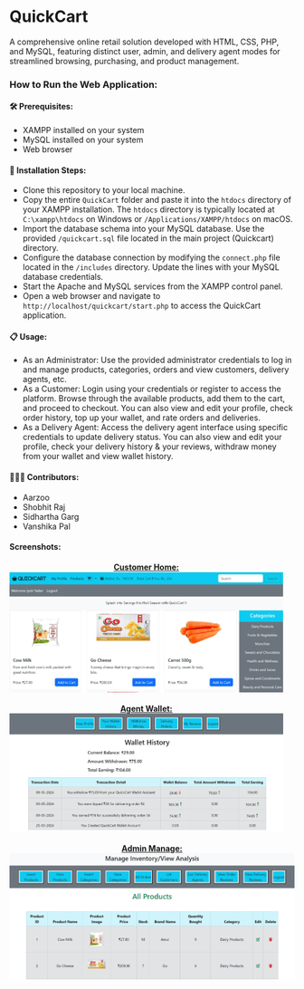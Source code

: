 # QuickCart
A comprehensive online retail solution developed with HTML, CSS, PHP, and MySQL, featuring distinct user, admin, and delivery agent modes for streamlined browsing, purchasing, and product management.

<h3>How to Run the Web Application:</h3>

**<h4>🛠️ Prerequisites:</h4>**
- XAMPP installed on your system
- MySQL installed on your system
- Web browser
  
**<h4>🚀 Installation Steps:</h4>**
- Clone this repository to your local machine.
- Copy the entire `QuickCart` folder and paste it into the `htdocs` directory of your XAMPP installation. The `htdocs` directory is typically located at `C:\xampp\htdocs` on Windows or `/Applications/XAMPP/htdocs` on macOS.
- Import the database schema into your MySQL database. Use the provided `/quickcart.sql` file located in the main project (Quickcart) directory.
- Configure the database connection by modifying the `connect.php` file located in the `/includes` directory. Update the lines with your MySQL database credentials.
- Start the Apache and MySQL services from the XAMPP control panel.
- Open a web browser and navigate to `http://localhost/quickcart/start.php` to access the QuickCart application.

**<h4>📋 Usage:</h4>**
- As an Administrator: Use the provided administrator credentials to log in and manage products, categories, orders and view customers, delivery agents, etc.
- As a Customer: Login using your credentials or register to access the platform. Browse through the available products, add them to the cart, and proceed to checkout. You can also view and edit your profile, check order history, top up your wallet, and rate orders and deliveries.
- As a Delivery Agent: Access the delivery agent interface using specific credentials to update delivery status. You can also view and edit your profile, check your delivery history & your reviews, withdraw money from your wallet and view wallet history.

**<h4>🧑‍🤝‍🧑 Contributors:</h4>**
- Aarzoo
- Shobhit Raj
- Sidhartha Garg
- Vanshika Pal

**<h4>Screenshots:</h4>**
<div style="display: inline-block; text-align: center; margin-right: 20px;">
    <b><u>Customer Home:</u></b> <br>
    <img src="ScreenShot/customer_home.jpg" alt="Screenshot 1" width="700">
</div>
<br> <br>
<div style="display: inline-block; text-align: center; margin-right: 20px;">
    <b><u>Agent Wallet:</u></b> <br>
    <img src="ScreenShot/agent_wallet.jpg" alt="Screenshot 2" width="700">
</div>
<br> <br>
<div style="display: inline-block; text-align: center;">
    <b><u>Admin Manage:</u></b> <br>
    <img src="ScreenShot/admin_manage.jpg" alt="Screenshot 3" width="700">
</div>

